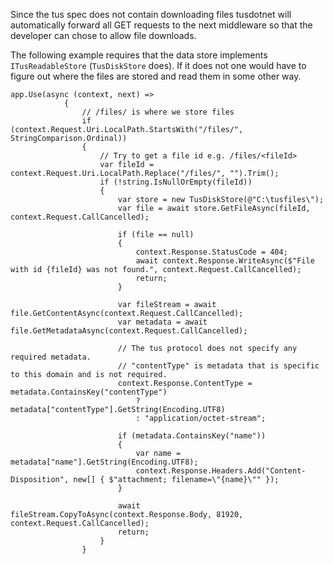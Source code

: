 Since the tus spec does not contain downloading files tusdotnet will automatically forward all GET requests to the next middleware so that the developer can chose to allow file downloads.

The following example requires that the data store implements `ITusReadableStore` (`TusDiskStore` does). If it does not one would have to figure out where the files are stored and read them in some other way.

```
app.Use(async (context, next) =>
			{
				// /files/ is where we store files
				if (context.Request.Uri.LocalPath.StartsWith("/files/", StringComparison.Ordinal))
				{
					// Try to get a file id e.g. /files/<fileId>
					var fileId = context.Request.Uri.LocalPath.Replace("/files/", "").Trim();
					if (!string.IsNullOrEmpty(fileId))
					{
						var store = new TusDiskStore(@"C:\tusfiles\");
						var file = await store.GetFileAsync(fileId, context.Request.CallCancelled);

						if (file == null)
						{
							context.Response.StatusCode = 404;
							await context.Response.WriteAsync($"File with id {fileId} was not found.", context.Request.CallCancelled);
							return;
						}

						var fileStream = await file.GetContentAsync(context.Request.CallCancelled);
						var metadata = await file.GetMetadataAsync(context.Request.CallCancelled);

						// The tus protocol does not specify any required metadata.
						// "contentType" is metadata that is specific to this domain and is not required.
						context.Response.ContentType = metadata.ContainsKey("contentType")
							? metadata["contentType"].GetString(Encoding.UTF8)
							: "application/octet-stream";

						if (metadata.ContainsKey("name"))
						{
							var name = metadata["name"].GetString(Encoding.UTF8);
							context.Response.Headers.Add("Content-Disposition", new[] { $"attachment; filename=\"{name}\"" });
						}

						await fileStream.CopyToAsync(context.Response.Body, 81920, context.Request.CallCancelled);
						return;
					}
				}
```